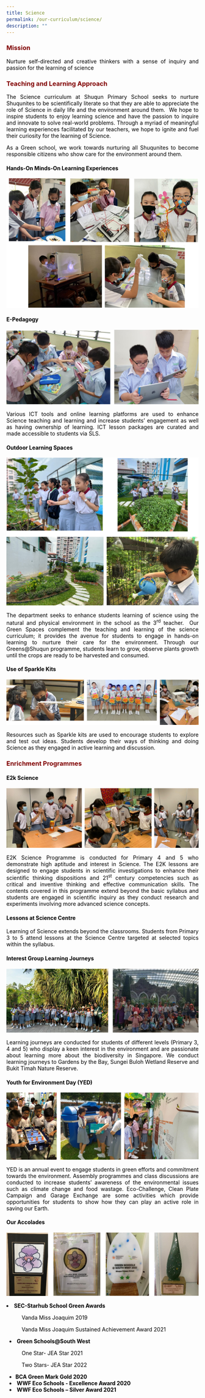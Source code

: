 ```yaml
---
title: Science
permalink: /our-curriculum/science/
description: ""
---
```

<h3 style="text-align: justify;"><strong><span style="color: #800000;">Mission</span></strong></h3>

<p style="text-align: justify;"><span style="color: #000000;">Nurture self-directed and creative thinkers with a sense of inquiry and passion for the learning of science</span></p>

<h3 style="text-align: justify;"><strong><span style="color: #800000;">Teaching and Learning Approach</span></strong></h3>

<p style="text-align: justify;"><span style="color: #000000;">The Science curriculum at Shuqun Primary School seeks to nurture Shuqunites to be scientifically literate so that they are able to appreciate the role of Science in daily life and the environment around them.&nbsp; We hope to inspire students to enjoy learning science and have the passion to inquire and innovate to solve real-world problems. Through a myriad of meaningful learning experiences facilitated by our teachers, we hope to ignite and fuel their curiosity for the learning of Science.</span></p>
<p style="text-align: justify;"><span style="color: #000000;">As a Green school, we work towards nurturing all Shuqunites to become responsible citizens who show care for the environment around them.</span></p>
<h4><span style="color: #000000;"><strong><span style="color: #000000;">Hands-On Minds-On Learning Experiences</span> &nbsp;</strong></span></h4>

![](/images/Science001.jpg)
<h4 style="text-align: justify;"><span style="color: #000000;"><strong>E-Pedagogy </strong></span></h4>

![](/images/Science002.jpg)
<p style="text-align: justify;"><span style="color: #000000;">Various ICT tools and online learning platforms are used to enhance Science teaching and learning and increase students&rsquo; engagement as well as having ownership of learning. ICT lesson packages are curated and made accessible to students via SLS.<strong>&nbsp;</strong></span></p>

<h4 style="text-align: justify;"><span style="color: #000000;"><strong>Outdoor Learning Spaces </strong></span></h4>

![](/images/Science003.jpg)
<p style="text-align: justify;"><span style="color: #000000;">The department seeks to enhance students learning of science using the natural and physical environment in the school as the 3<sup>rd</sup> teacher.&nbsp; Our Green Spaces complement the teaching and learning of the science curriculum; it provides the avenue for students to engage in hands-on learning to nurture their care for the environment. Through our Greens@Shuqun programme, students learn to grow, observe plants growth until the crops are ready to be harvested and consumed. &nbsp;</span></p>

<h4 style="text-align: justify;"><span style="color: #000000;"><strong>Use of Sparkle Kits </strong></span></h4>

![](/images/Science004.jpg)
<p style="text-align: justify;"><span style="color: #000000;">Resources such as Sparkle kits are used to encourage students to explore and test out ideas. Students develop their ways of thinking and doing Science as they engaged in active learning and discussion.</span></p>

<h3 style="text-align: justify;"><strong><span style="color: #800000;">Enrichment Programmes</span></strong></h3>

<h4 style="text-align: justify;"><span style="color: #000000;"><strong>E2k Science </strong></span></h4>

![](/images/Science005.jpg)
<p style="text-align: justify;"><span style="color: #000000;">E2K Science Programme is conducted for Primary 4 and 5 who demonstrate high aptitude and interest in Science. The E2K lessons are designed to engage students in scientific investigations to enhance their scientific thinking dispositions and 21<sup>st</sup> century competencies such as critical and inventive thinking and effective communication skills. The contents covered in this programme extend beyond the basic syllabus and students are engaged in scientific inquiry as they conduct research and experiments involving more advanced science concepts.</span></p>

<h4 style="text-align: justify;"><span style="color: #000000;"><strong>Lessons at Science Centre </strong></span></h4>


<p style="text-align: justify;"><span style="color: #000000;">Learning of Science extends beyond the classrooms. Students from Primary 3 to 5 attend lessons at the Science Centre targeted at selected topics within the syllabus.</span></p>

<h4 style="text-align: justify;"><span style="color: #000000;"><strong>Interest Group Learning Journeys</strong></span></h4>

![](/images/Science006.jpg)
<p style="text-align: justify;"><span style="color: #000000;">Learning journeys are conducted for students of different levels (Primary 3, 4 and 5) who display a keen interest in the environment and are passionate about learning more about the biodiversity in Singapore. We conduct learning journeys to Gardens by the Bay, Sungei Buloh Wetland Reserve and Bukit Timah Nature Reserve.</span></p>

<h4 style="text-align: justify;"><span style="color: #000000;"><strong>Youth for Environment Day (YED) </strong></span></h4>

![](/images/Science007.jpg)
<p style="text-align: justify;"><span style="color: #000000;">YED is an annual event to engage students in green efforts and commitment towards the environment. Assembly programmes and class discussions are conducted to increase students&rsquo; awareness of the environmental issues such as climate change and food wastage. Eco-Challenge, Clean Plate Campaign and Garage Exchange are some activities which provide opportunities for students to show how they can play an active role in saving our Earth.</span></p>
<h4 style="text-align: justify;"><span style="color: #000000;"><strong>Our Accolades </strong></span></h4>

![](/images/Science008.jpg)
<li><span style="color: #000000;"><strong>SEC-Starhub School Green Awards </strong></span></li>
</ul>
<p style="padding-left: 40px;"><span style="color: #000000;">Vanda Miss Joaquim 2019</span></p>
<p style="padding-left: 40px;"><span style="color: #000000;">Vanda Miss Joaquim Sustained Achievement Award 2021</span></p>
<ul>
<li><span style="color: #000000;"><strong>&nbsp;</strong><strong>Green Schools@South West</strong></span></li>
</ul>
<p style="padding-left: 40px;"><span style="color: #000000;">One Star- JEA Star 2021</span></p>
<p style="padding-left: 40px;"><span style="color: #000000;">Two Stars- JEA Star 2022</span></p>
<ul>
<li><span style="color: #000000;"><strong>BCA Green Mark Gold 2020 </strong></span></li>
<li><span style="color: #000000;"><strong>&nbsp;</strong><strong>WWF Eco Schools - Excellence Award 2020</strong></span></li>
<li><span style="color: #000000;"><strong>&nbsp;</strong><strong>WWF Eco Schools &ndash; Silver Award 2021</strong></span></li>
</ul>